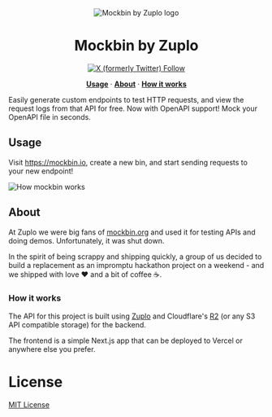 <div align="center">
<img alt="Mockbin by Zuplo logo" src="https://cdn.zuplo.com/assets/53e83603-7b0c-4d0c-af0e-5878c330c263.png">

</div>

<div align="center">
<h1>Mockbin by Zuplo</h1>
  <a href="https://twitter.com/zuplo">
    <img alt="X (formerly Twitter) Follow" src="https://img.shields.io/twitter/follow/zuplo">
  </a>
  <p align="center">
  <a href="#usage
  "><strong>Usage</strong></a> · 
  <a href="#about
  "><strong>About</strong></a> · 
   <a href="#how-it-works
  "><strong>How it works</strong></a>
</p>
</p>
</div>

Easily generate custom endpoints to test HTTP requests, and view the request logs from that API for free. Now with OpenAPI support! Mock your OpenAPI file in seconds.

## Usage

Visit https://mockbin.io, create a new bin, and start sending requests to your new endpoint!

![How mockbin works](./assets/mockbin.gif)

## About

At Zuplo we were big fans of [mockbin.org](https://mockbin.org) and used it for testing APIs and doing demos. Unfortunately, it was shut down.

In the spirit of being scrappy and shipping quickly, a group of us decided to build a replacement as an impromptu hackathon project on a weekend - and we shipped with love ❤️ and a bit of coffee ☕️.

### How it works

The API for this project is built using [Zuplo](https://zuplo.com) and Cloudflare's [R2](https://www.cloudflare.com/developer-platform/r2/) (or any S3 API compatible storage) for the backend.

The frontend is a simple Next.js app that can be deployed to Vercel or anywhere else you prefer.

# License

[MIT License](./LICENSE)
